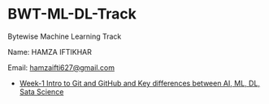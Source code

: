 # BWT-ML-DL-Track
Bytewise Machine Learning Track

Name: HAMZA IFTIKHAR

Email: hamzaifti627@gmail.com

- [Week-1 Intro to Git and GitHub and Key differences between AI, ML, DL, Sata Science](https://github.com/hamzaiftkhar/BWT-ML-DL-Track/tree/main/WEEK-1)
